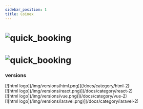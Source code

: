 ```yaml
---
sidebar_position: 1
title: Coinex
---
```


# <div className="title-logo light-logo">![quick_booking](/img/products/coinex/coinex-title-logo-light.png)</div>
# <div className="title-logo dark-logo">![quick_booking](/img/products/coinex/coinex-title-logo.png)</div>

### versions

<div className="container">
    <div className="row center">
        <div className="version-card mt-3">
            <div className="custom-card p-2 pt-4">
                [![html logo](/img/versions/html.png)](/docs/category/html-2)
            </div>
        </div>
        <div className="version-card mt-3">
            <div className="custom-card p-2 pt-4">
                [![html logo](/img/versions/react.png)](/docs/category/react-2)
            </div>
        </div>
        <div className="version-card mt-3">
            <div className="custom-card p-2 pt-4">
                [![html logo](/img/versions/vue.png)](/docs/category/vue-2)
            </div>
        </div>
        <div className="version-card mt-3">
            <div className="custom-card p-2 pt-4">
                [![html logo](/img/versions/laravel.png)](/docs/category/laravel-2)
            </div>
        </div>
    </div>
</div>
